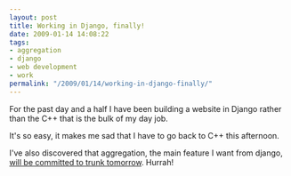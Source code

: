 ```yaml
---
layout: post
title: Working in Django, finally!
date: 2009-01-14 14:08:22
tags:
- aggregation
- django
- web development
- work
permalink: "/2009/01/14/working-in-django-finally/"
---
```

For the past day and a half I have been building a website in Django rather than the C++ that is the bulk of
my day job.

It's so easy, it makes me sad that I have to go back to C++ this afternoon.

I've also discovered that aggregation, the main feature I want from django, [will be committed to trunk
tomorrow](http://groups.google.com/group/django-developers/t/2167b4b877027317?hl=en). Hurrah!

